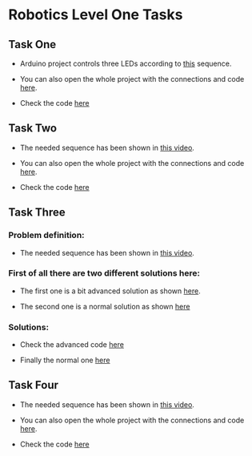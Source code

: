 # Robotics Level One Tasks



## Task One 

- Arduino project controls three LEDs according to [this](https://drive.google.com/file/d/1G-txvk0TSYPB7W-6MwdB7-Xh0uAj34Nc/view?usp=sharing) sequence.

- You can also open the whole project with the connections and code [here](https://www.tinkercad.com/things/bRgVc9YWBZu).

- Check the code [here](https://github.com/MAzewail/Robotics/blob/main/Level%20one/Tasks/Task_One.ino)

## Task Two

- The needed sequence has been shown in [this video](https://drive.google.com/file/d/1uflfkjlzHkKVJHWCIkGqZwpZXQj4I4kk).

- You can also open the whole project with the connections and code [here](https://www.tinkercad.com/things/8L7NSxeU2il).

- Check the code [here](https://github.com/MAzewail/Robotics/blob/main/Level%20one/Tasks/Task_Two.ino)

## Task Three


### Problem definition:

- The needed sequence has been shown in [this video](https://drive.google.com/file/d/1WTJlXqOQOlCD7zqrFyaWGZdGXh_ywFgG).

### First of all there are two different solutions here:

* The first one is a bit advanced solution as shown [here](https://www.tinkercad.com/things/ctfituKkpLr-copy-of-quiz-3-adv). 

* The second one is a normal solution as shown [here](https://www.tinkercad.com/things/1mBmCYXdkq1)

### Solutions:

- Check the advanced code [here](https://github.com/MAzewail/Robotics/blob/main/Level%20one/Tasks/Task_Three_Adv.ino)

- Finally the normal one [here](https://github.com/MAzewail/Robotics/blob/main/Level%20one/Tasks/Task_Three.ino)


## Task Four

- The needed sequence has been shown in [this video](https://drive.google.com/file/d/1r1joqvtKTOIVR6RPEmBBDy8S3tamUx0_).

- You can also open the whole project with the connections and code [here](https://www.tinkercad.com/things/6hcUnrZEMwS).

- Check the code [here](https://github.com/MAzewail/Robotics/blob/main/Level%20one/Tasks/Task_Four.ino)




